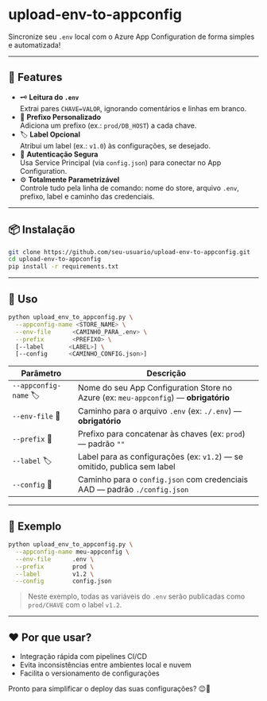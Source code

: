 # upload-env-to-appconfig
Sincronize seu `.env` local com o Azure App Configuration de forma simples e automatizada!

---

## 🚀 Features

- 🗝️ **Leitura do `.env`**  
  Extrai pares `CHAVE=VALOR`, ignorando comentários e linhas em branco.  
- 🔖 **Prefixo Personalizado**  
  Adiciona um prefixo (ex.: `prod/DB_HOST`) a cada chave.  
- 🏷️ **Label Opcional**  
  Atribui um label (ex.: `v1.0`) às configurações, se desejado.  
- 🔐 **Autenticação Segura**  
  Usa Service Principal (via `config.json`) para conectar no App Configuration.  
- ⚙️ **Totalmente Parametrizável**  
  Controle tudo pela linha de comando: nome do store, arquivo `.env`, prefixo, label e caminho das credenciais.

---

## 📦 Instalação

```bash
git clone https://github.com/seu-usuario/upload-env-to-appconfig.git
cd upload-env-to-appconfig
pip install -r requirements.txt
```

---

## 📖 Uso

```bash
python upload_env_to_appconfig.py \
  --appconfig-name <STORE_NAME> \
  --env-file      <CAMINHO_PARA_.env> \
  --prefix        <PREFIXO> \
  [--label       <LABEL>] \
  [--config      <CAMINHO_CONFIG.json>]
```

| Parâmetro                 | Descrição                                                                                 |
|---------------------------|-------------------------------------------------------------------------------------------|
| `--appconfig-name` 🏷️     | Nome do seu App Configuration Store no Azure (ex: `meu-appconfig`) — **obrigatório**      |
| `--env-file` 📄           | Caminho para o arquivo `.env` (ex: `./.env`) — **obrigatório**                            |
| `--prefix` 🔖             | Prefixo para concatenar às chaves (ex: `prod`) — padrão `""`                              |
| `--label` 🏷️             | Label para as configurações (ex: `v1.2`) — se omitido, publica sem label                  |
| `--config` 🔐             | Caminho para o `config.json` com credenciais AAD — padrão `./config.json`                 |

---

## 📝 Exemplo

```bash
python upload_env_to_appconfig.py \
  --appconfig-name meu-appconfig \
  --env-file      .env \
  --prefix        prod \
  --label         v1.2 \
  --config        config.json
```

> Neste exemplo, todas as variáveis do `.env` serão publicadas como `prod/CHAVE` com o label `v1.2`.  

---

## ❤️ Por que usar?

- Integração rápida com pipelines CI/CD  
- Evita inconsistências entre ambientes local e nuvem  
- Facilita o versionamento de configurações  

Pronto para simplificar o deploy das suas configurações? 😉🚀
